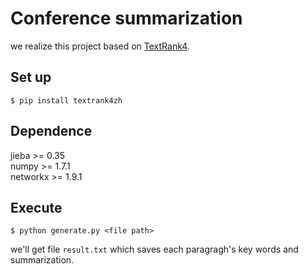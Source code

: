 # Conference summarization

we realize this project based on [TextRank4](https://github.com/letiantian/TextRank4ZH/).

## Set up
```
$ pip install textrank4zh
```

## Dependence
jieba >= 0.35  
numpy >= 1.7.1  
networkx >= 1.9.1  

## Execute
```
$ python generate.py <file path>
```
we'll get file `result.txt` which saves each paragragh's key words and summarization.
